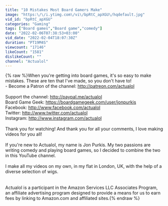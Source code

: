 ```yaml
---
title: "10 Mistakes Most Board Gamers Make"
image: "https:\/\/i.ytimg.com\/vi\/bpRtC_apXGU\/hqdefault.jpg"
vid_id: "bpRtC_apXGU"
categories: "Gaming"
tags: ["Board games","Board game","comedy"]
date: "2022-02-06T07:38:53+03:00"
vid_date: "2022-02-04T18:07:30Z"
duration: "PT19M4S"
viewcount: "17146"
likeCount: "1581"
dislikeCount: ""
channel: "Actualol"
---
```

{% raw %}When you're getting into board games, it's so easy to make mistakes. These are ten that I've made, so you don't have to!<br />- Become a Patron of the channel: <a rel="nofollow" target="blank" href="http://patreon.com/actualol">http://patreon.com/actualol</a><br /><br />Support the channel: <a rel="nofollow" target="blank" href="http://paypal.me/actualol">http://paypal.me/actualol</a><br />Board Game Geek:  <a rel="nofollow" target="blank" href="https://boardgamegeek.com/user/jonpurkis">https://boardgamegeek.com/user/jonpurkis</a><br />Facebook: <a rel="nofollow" target="blank" href="http://www.facebook.com/actualol">http://www.facebook.com/actualol</a><br />Twitter:      <a rel="nofollow" target="blank" href="http://www.twitter.com/actualol">http://www.twitter.com/actualol</a><br />Instagram: <a rel="nofollow" target="blank" href="http://www.instagram.com/actualol">http://www.instagram.com/actualol</a><br /><br />Thank you for watching! And thank you for all your comments, I love making videos for you all! <br /><br />If you're new to Actualol, my name is Jon Purkis. My two passions are writing comedy and playing board games, so I decided to combine the two in this YouTube channel.<br /><br />I make all my videos on my own, in my flat in London, UK, with the help of a diverse selection of wigs.<br /><br /><br />Actualol is a participant in the Amazon Services LLC Associates Program, an affiliate advertising program designed to provide a means for us to earn fees by linking to Amazon.com and affiliated sites.{% endraw %}
